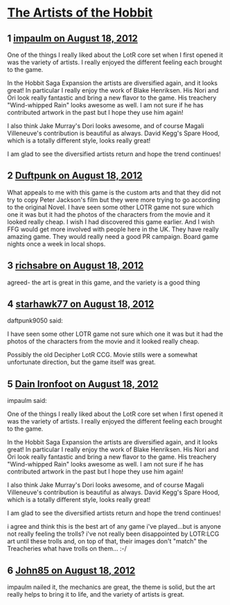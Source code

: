 # [The Artists of the Hobbit](https://community.fantasyflightgames.com/topic/69373-the-artists-of-the-hobbit/)

## 1 [impaulm on August 18, 2012](https://community.fantasyflightgames.com/topic/69373-the-artists-of-the-hobbit/?do=findComment&comment=676109)

One of the things I really liked about the LotR core set when I first opened it was the variety of artists. I really enjoyed the different feeling each brought to the game.

In the Hobbit Saga Expansion the artists are diversified again, and it looks great! In particular I really enjoy the work of Blake Henriksen. His Nori and Ori look really fantastic and bring a new flavor to the game. His treachery "Wind-whipped Rain" looks awesome as well. I am not sure if he has contributed artwork in the past but I hope they use him again!

I also think Jake Murray's Dori looks awesome, and of course Magali Villeneuve's contribution is beautiful as always. David Kegg's Spare Hood, which is a totally different style, looks really great!

I am glad to see the diversified artists return and hope the trend continues!

## 2 [Duftpunk on August 18, 2012](https://community.fantasyflightgames.com/topic/69373-the-artists-of-the-hobbit/?do=findComment&comment=676119)

What appeals to me with this game is the custom arts and that they did not try to copy Peter Jackson's film but they were more trying to go according to the original Novel. I have seen some other LOTR game not sure which one it was but it had the photos of the characters from the movie and it looked really cheap. I wish I had discovered this game earlier. And I wish FFG would get more involved with people here in the UK. They have really amazing game. They would really need a good PR campaign. Board game nights once a week in local shops.

## 3 [richsabre on August 18, 2012](https://community.fantasyflightgames.com/topic/69373-the-artists-of-the-hobbit/?do=findComment&comment=676137)

agreed- the art is great in this game, and the variety is a good thing

## 4 [starhawk77 on August 18, 2012](https://community.fantasyflightgames.com/topic/69373-the-artists-of-the-hobbit/?do=findComment&comment=676140)

daftpunk9050 said:

I have seen some other LOTR game not sure which one it was but it had the photos of the characters from the movie and it looked really cheap. 



Possibly the old Decipher LotR CCG. Movie stills were a somewhat unfortunate direction, but the game itself was great. 

## 5 [Dain Ironfoot on August 18, 2012](https://community.fantasyflightgames.com/topic/69373-the-artists-of-the-hobbit/?do=findComment&comment=676178)

impaulm said:

One of the things I really liked about the LotR core set when I first opened it was the variety of artists. I really enjoyed the different feeling each brought to the game.

In the Hobbit Saga Expansion the artists are diversified again, and it looks great! In particular I really enjoy the work of Blake Henriksen. His Nori and Ori look really fantastic and bring a new flavor to the game. His treachery "Wind-whipped Rain" looks awesome as well. I am not sure if he has contributed artwork in the past but I hope they use him again!

I also think Jake Murray's Dori looks awesome, and of course Magali Villeneuve's contribution is beautiful as always. David Kegg's Spare Hood, which is a totally different style, looks really great!

I am glad to see the diversified artists return and hope the trend continues!



i agree and think this is the best art of any game i've played…but is anyone not really feeling the trolls? i've not really been disappointed by LOTR:LCG art until these trolls and, on top of that, their images don't "match" the Treacheries what have trolls on them… :-/

## 6 [John85 on August 18, 2012](https://community.fantasyflightgames.com/topic/69373-the-artists-of-the-hobbit/?do=findComment&comment=676200)

impaulm nailed it, the mechanics are great, the theme is solid, but the art really helps to bring it to life, and the variety of artists is great.

